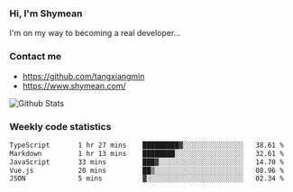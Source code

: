 ### Hi, I'm Shymean

I'm on my way to becoming a real developer...

### Contact me

- <https://github.com/tangxiangmin>
- <https://www.shymean.com/>

![Github Stats](https://github-readme-stats.vercel.app/api?username=tangxiangmin&show_icons=true&theme=dark)


###  Weekly code statistics

<!--START_SECTION:waka-->

```txt
TypeScript       1 hr 27 mins    █████████▓░░░░░░░░░░░░░░░   38.61 %
Markdown         1 hr 13 mins    ████████░░░░░░░░░░░░░░░░░   32.61 %
JavaScript       33 mins         ███▓░░░░░░░░░░░░░░░░░░░░░   14.70 %
Vue.js           20 mins         ██▒░░░░░░░░░░░░░░░░░░░░░░   08.96 %
JSON             5 mins          ▓░░░░░░░░░░░░░░░░░░░░░░░░   02.34 %
```

<!--END_SECTION:waka-->
